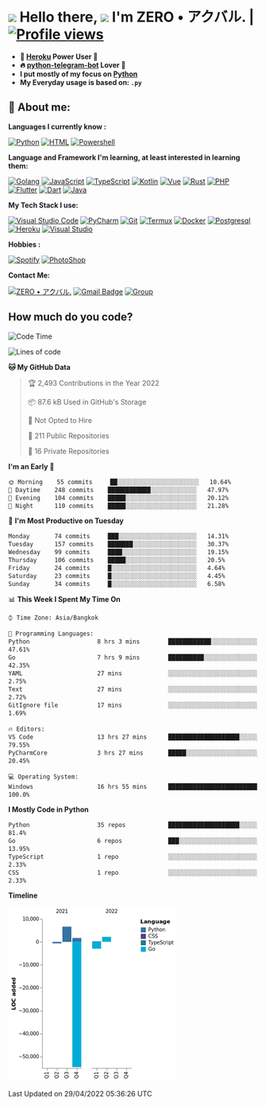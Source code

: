 # <img src="https://i.pinimg.com/originals/01/63/6c/01636c5434cd0462086620c60fdfec16.gif" width="50px"> **Hello there, <img src="https://raw.githubusercontent.com/MartinHeinz/MartinHeinz/master/wave.gif" width="30px">** I'm ZERO • アクバル. | [![Profile views](https://gpvc.arturio.dev/Ryomen-Sukuna)](https://github.com/Ryomen-Sukuna)

- **🐋 [Heroku](https://heroku.com) Power User 💪**
- **🔥 [python-telegram-bot](https://github.com/python-telegram-bot/python-telegram-bot) Lover 💖**
- **I put mostly of my focus on [Python](https://python.org)**
- **My Everyday usage is based on: `.py`**

## 👦 **About me**:

**Languages I currently know :**

[![Python](https://badges.aleen42.com/src/python.svg)](https://python.org)
[![HTML](https://img.shields.io/badge/-HTML-%232c3e50?style=flat&logo=php)](https://whatwg.org)
[![Powershell](https://img.shields.io/badge/-PowerShell-%232c3e50?style=flat&logo=powershell)](https://docs.microsoft.com/en-us/powershell)

**Language ​​and Framework I'm learning, at least interested in learning them:**

[![Golang](https://badges.aleen42.com/src/golang.svg)](https://golang.org)
[![JavaScript](https://badges.aleen42.com/src/javascript.svg)](https://nodejs.org)
[![TypeScript](https://badges.aleen42.com/src/typescript.svg)](https://www.typescriptlang.org)
[![Kotlin](https://badges.aleen42.com/src/kotlin.svg)](https://kotlinlang.org)
[![Vue](https://badges.aleen42.com/src/vue.svg)](https://vuejs.org)
[![Rust](https://img.shields.io/badge/-rust-%232c3e50?style=flat&logo=rust)](https://rust-lang.org)
[![PHP](https://img.shields.io/badge/-php-%232c3e50?style=flat&logo=php)](https://www.php.net)
[![Flutter](https://img.shields.io/badge/-flutter-%232c3e50?style=flat&logo=flutter)](https://flutter.dev)
[![Dart](https://img.shields.io/badge/-dart-%232c3e50?style=flat&logo=dart)](https://dart.dev)
[![Java](https://badges.aleen42.com/src/java.svg)](https://www.java.com/en)

**My Tech Stack I use:**

[![Visual Studio Code](https://badges.aleen42.com/src/visual_studio_code.svg)](https://code.visualstudio.com)
[![PyCharm](https://img.shields.io/badge/-pycharm-%23007ACC?style=flat&logo=pycharm&logoColor=black&color=black&labelColor=green)](https://www.jetbrains.com/pycharm)
[![Git](https://img.shields.io/badge/-Git-%23F05032?style=flat&logo=git&logoColor=%23ffffff)](https://git-scm.com)
[![Termux](https://img.shields.io/badge/-Termux-%232c3e50?style=flat&logo=typescript)](https://termux.com)
[![Docker](https://badges.aleen42.com/src/docker.svg)](https://www.docker.com/)
[![Postgresql](https://img.shields.io/badge/-Postgresql-%232c3e50?style=flat&logo=postgresql)](https://postgresql.org)
[![Heroku](https://img.shields.io/badge/-Heroku-purple?style=flat&logo=heroku)](https://heroku.com)
[![Visual Studio](https://badges.aleen42.com/src/visual_studio.svg)](https://visualstudio.microsoft.com/)

**Hobbies :**

[![Spotify](https://badges.aleen42.com/src/spotify.svg)](https://spotify.com)
[![PhotoShop](https://badges.aleen42.com/src/photoshop.svg)](https://www.adobe.com/products/photoshop.html)

**Contact Me:**

[![ZERO • アクバル.](https://badges.aleen42.com/src/telegram.svg)](https://t.me/Anomaliii)
[![Gmail Badge](https://img.shields.io/badge/-ryomensukuna83@gmail.com-c14438?style=flat&logo=Gmail&logoColor=white)](https://ryomensukuna83@gmail.com)
[![Group](https://img.shields.io/badge/dynamic/json?logo=telegram&label=%40RandomAnimeIndonesia&labelColor=282c34&suffix=+members&color=2CA5E0&query=%24.data.totalSubs&url=https%3A%2F%2Fapi.spencerwoo.com%2Fsubstats%2F%3Fsource%3Dtelegram%26queryKey%3DGrup_Anime_Random&longCache=true%22)](https://t.me/Grup_Anime_Random)
 

## **How much do you code?**

<!--START_SECTION:waka-->
![Code Time](http://img.shields.io/badge/Code%20Time-138%20hrs%2048%20mins-blue)

![Lines of code](https://img.shields.io/badge/From%20Hello%20World%20I%27ve%20Written--47%20Thousand%20lines%20of%20code-blue)

**🐱 My GitHub Data** 

> 🏆 2,493 Contributions in the Year 2022
 > 
> 📦 87.6 kB Used in GitHub's Storage 
 > 
> 🚫 Not Opted to Hire
 > 
> 📜 211 Public Repositories 
 > 
> 🔑 16 Private Repositories  
 > 
**I'm an Early 🐤** 

```text
🌞 Morning    55 commits     ██░░░░░░░░░░░░░░░░░░░░░░░   10.64% 
🌆 Daytime    248 commits    ████████████░░░░░░░░░░░░░   47.97% 
🌃 Evening    104 commits    █████░░░░░░░░░░░░░░░░░░░░   20.12% 
🌙 Night      110 commits    █████░░░░░░░░░░░░░░░░░░░░   21.28%

```
📅 **I'm Most Productive on Tuesday** 

```text
Monday       74 commits     ███░░░░░░░░░░░░░░░░░░░░░░   14.31% 
Tuesday      157 commits    ███████░░░░░░░░░░░░░░░░░░   30.37% 
Wednesday    99 commits     ████░░░░░░░░░░░░░░░░░░░░░   19.15% 
Thursday     106 commits    █████░░░░░░░░░░░░░░░░░░░░   20.5% 
Friday       24 commits     █░░░░░░░░░░░░░░░░░░░░░░░░   4.64% 
Saturday     23 commits     █░░░░░░░░░░░░░░░░░░░░░░░░   4.45% 
Sunday       34 commits     █░░░░░░░░░░░░░░░░░░░░░░░░   6.58%

```


📊 **This Week I Spent My Time On** 

```text
⌚︎ Time Zone: Asia/Bangkok

💬 Programming Languages: 
Python                   8 hrs 3 mins        ████████████░░░░░░░░░░░░░   47.61% 
Go                       7 hrs 9 mins        ██████████░░░░░░░░░░░░░░░   42.35% 
YAML                     27 mins             ░░░░░░░░░░░░░░░░░░░░░░░░░   2.75% 
Text                     27 mins             ░░░░░░░░░░░░░░░░░░░░░░░░░   2.72% 
GitIgnore file           17 mins             ░░░░░░░░░░░░░░░░░░░░░░░░░   1.69%

🔥 Editors: 
VS Code                  13 hrs 27 mins      ████████████████████░░░░░   79.55% 
PyCharmCore              3 hrs 27 mins       █████░░░░░░░░░░░░░░░░░░░░   20.45%

💻 Operating System: 
Windows                  16 hrs 55 mins      █████████████████████████   100.0%

```

**I Mostly Code in Python** 

```text
Python                   35 repos            ████████████████████░░░░░   81.4% 
Go                       6 repos             ███░░░░░░░░░░░░░░░░░░░░░░   13.95% 
TypeScript               1 repo              ░░░░░░░░░░░░░░░░░░░░░░░░░   2.33% 
CSS                      1 repo              ░░░░░░░░░░░░░░░░░░░░░░░░░   2.33%

```


**Timeline**

![Chart not found](https://raw.githubusercontent.com/Ryomen-Sukuna/Ryomen-Sukuna/master/charts/bar_graph.png) 


 Last Updated on 29/04/2022 05:36:26 UTC
<!--END_SECTION:waka-->
